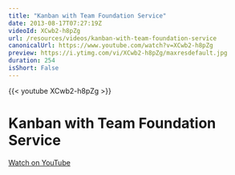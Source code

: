 ```yaml
---
title: "Kanban with Team Foundation Service"
date: 2013-08-17T07:27:19Z
videoId: XCwb2-h8pZg
url: /resources/videos/kanban-with-team-foundation-service
canonicalUrl: https://www.youtube.com/watch?v=XCwb2-h8pZg
preview: https://i.ytimg.com/vi/XCwb2-h8pZg/maxresdefault.jpg
duration: 254
isShort: False
---
```


{{< youtube XCwb2-h8pZg >}}

# Kanban with Team Foundation Service

[Watch on YouTube](https://www.youtube.com/watch?v=XCwb2-h8pZg)
